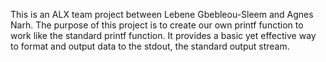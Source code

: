 This is an ALX team project between Lebene Gbebleou-Sleem and Agnes Narh.
The purpose of this project is to create our own printf function to work like the standard printf function.
It provides a basic yet effective way to format and output data to the stdout, the standard output stream.

